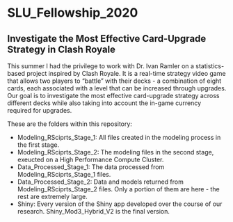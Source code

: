 # SLU_Fellowship_2020
## Investigate the Most Effective Card-Upgrade Strategy in Clash Royale

This summer I had the privilege to work with Dr. Ivan Ramler on a statistics-based project inspired by Clash Royale. It is a real-time strategy video game that allows two players to “battle” with their decks - a combination of eight cards, each associated with a level that can be increased through upgrades. Our goal is to investigate the most effective card-upgrade strategy across different decks while also taking into account the in-game currency required for upgrades.

These are the folders within this repository:

* Modeling_RSciprts_Stage_1: All files created in the modeling process in the first stage.
* Modeling_RSciprts_Stage_2: The modeling files in the second stage, exeucted on a High Performance Compute Cluster.
* Data_Processed_Stage_1: The data processed from Modeling_RSciprts_Stage_1 files.
* Data_Processed_Stage_2: Data and models returned from Modeling_RSciprts_Stage_2 files. Only a portion of them are here - the rest are extremely large.
* Shiny: Every version of the Shiny app developed over the course of our research. Shiny_Mod3_Hybrid_V2 is the final version.
